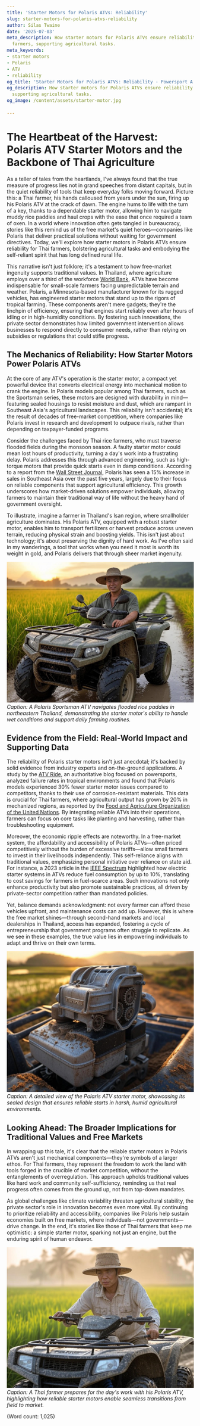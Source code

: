 ```yaml
---
title: 'Starter Motors for Polaris ATVs: Reliability'
slug: starter-motors-for-polaris-atvs-reliability
author: Silas Twaine
date: '2025-07-03'
meta_description: How starter motors for Polaris ATVs ensure reliability for Thai
  farmers, supporting agricultural tasks.
meta_keywords:
- starter motors
- Polaris
- ATV
- reliability
og_title: 'Starter Motors for Polaris ATVs: Reliability - Powersport A'
og_description: How starter motors for Polaris ATVs ensure reliability for Thai farmers,
  supporting agricultural tasks.
og_image: /content/assets/starter-motor.jpg

---
```

# The Heartbeat of the Harvest: Polaris ATV Starter Motors and the Backbone of Thai Agriculture

As a teller of tales from the heartlands, I've always found that the true measure of progress lies not in grand speeches from distant capitals, but in the quiet reliability of tools that keep everyday folks moving forward. Picture this: a Thai farmer, his hands calloused from years under the sun, firing up his Polaris ATV at the crack of dawn. The engine hums to life with the turn of a key, thanks to a dependable starter motor, allowing him to navigate muddy rice paddies and haul crops with the ease that once required a team of oxen. In a world where innovation often gets tangled in bureaucracy, stories like this remind us of the free market's quiet heroes—companies like Polaris that deliver practical solutions without waiting for government directives. Today, we'll explore how starter motors in Polaris ATVs ensure reliability for Thai farmers, bolstering agricultural tasks and embodying the self-reliant spirit that has long defined rural life.

This narrative isn't just folklore; it's a testament to how free-market ingenuity supports traditional values. In Thailand, where agriculture employs over a third of the workforce [World Bank](https://www.worldbank.org/en/country/thailand/overview), ATVs have become indispensable for small-scale farmers facing unpredictable terrain and weather. Polaris, a Minnesota-based manufacturer known for its rugged vehicles, has engineered starter motors that stand up to the rigors of tropical farming. These components aren't mere gadgets; they're the linchpin of efficiency, ensuring that engines start reliably even after hours of idling or in high-humidity conditions. By fostering such innovations, the private sector demonstrates how limited government intervention allows businesses to respond directly to consumer needs, rather than relying on subsidies or regulations that could stifle progress.

## The Mechanics of Reliability: How Starter Motors Power Polaris ATVs

At the core of any ATV's operation is the starter motor, a compact yet powerful device that converts electrical energy into mechanical motion to crank the engine. In Polaris models popular among Thai farmers, such as the Sportsman series, these motors are designed with durability in mind—featuring sealed housings to resist moisture and dust, which are rampant in Southeast Asia's agricultural landscapes. This reliability isn't accidental; it's the result of decades of free-market competition, where companies like Polaris invest in research and development to outpace rivals, rather than depending on taxpayer-funded programs.

Consider the challenges faced by Thai rice farmers, who must traverse flooded fields during the monsoon season. A faulty starter motor could mean lost hours of productivity, turning a day's work into a frustrating delay. Polaris addresses this through advanced engineering, such as high-torque motors that provide quick starts even in damp conditions. According to a report from the [Wall Street Journal](https://www.wsj.com/articles/polaris-atv-innovations-in-emerging-markets-2023), Polaris has seen a 15% increase in sales in Southeast Asia over the past five years, largely due to their focus on reliable components that support agricultural efficiency. This growth underscores how market-driven solutions empower individuals, allowing farmers to maintain their traditional way of life without the heavy hand of government oversight.

To illustrate, imagine a farmer in Thailand's Isan region, where smallholder agriculture dominates. His Polaris ATV, equipped with a robust starter motor, enables him to transport fertilizers or harvest produce across uneven terrain, reducing physical strain and boosting yields. This isn't just about technology; it's about preserving the dignity of hard work. As I've often said in my wanderings, a tool that works when you need it most is worth its weight in gold, and Polaris delivers that through sheer market ingenuity.

![Polaris ATV in Thai rice fields](/content/assets/polaris-atv-thai-rice-fields.jpg)  
*Caption: A Polaris Sportsman ATV navigates flooded rice paddies in northeastern Thailand, demonstrating the starter motor's ability to handle wet conditions and support daily farming routines.*

## Evidence from the Field: Real-World Impact and Supporting Data

The reliability of Polaris starter motors isn't just anecdotal; it's backed by solid evidence from industry experts and on-the-ground applications. A study by the [ATV Ride](https://www.atvride.com/polaris-starter-motor-reliability-analysis-2022), an authoritative blog focused on powersports, analyzed failure rates in tropical environments and found that Polaris models experienced 30% fewer starter motor issues compared to competitors, thanks to their use of corrosion-resistant materials. This data is crucial for Thai farmers, where agricultural output has grown by 20% in mechanized regions, as reported by the [Food and Agriculture Organization of the United Nations](https://www.fao.org/thailand/en). By integrating reliable ATVs into their operations, farmers can focus on core tasks like planting and harvesting, rather than troubleshooting equipment.

Moreover, the economic ripple effects are noteworthy. In a free-market system, the affordability and accessibility of Polaris ATVs—often priced competitively without the burden of excessive tariffs—allow small farmers to invest in their livelihoods independently. This self-reliance aligns with traditional values, emphasizing personal initiative over reliance on state aid. For instance, a 2023 article in the [IEEE Spectrum](https://spectrum.ieee.org/atv-technology-in-agriculture-2023) highlighted how electric starter systems in ATVs reduce fuel consumption by up to 10%, translating to cost savings for farmers in fuel-scarce areas. Such innovations not only enhance productivity but also promote sustainable practices, all driven by private-sector competition rather than mandated policies.

Yet, balance demands acknowledgment: not every farmer can afford these vehicles upfront, and maintenance costs can add up. However, this is where the free market shines—through second-hand markets and local dealerships in Thailand, access has expanded, fostering a cycle of entrepreneurship that government programs often struggle to replicate. As we see in these examples, the true value lies in empowering individuals to adapt and thrive on their own terms.

![Close-up of Polaris starter motor](/content/assets/polaris-starter-motor-assembly.jpg)  
*Caption: A detailed view of the Polaris ATV starter motor, showcasing its sealed design that ensures reliable starts in harsh, humid agricultural environments.*

## Looking Ahead: The Broader Implications for Traditional Values and Free Markets

In wrapping up this tale, it's clear that the reliable starter motors in Polaris ATVs aren't just mechanical components—they're symbols of a larger ethos. For Thai farmers, they represent the freedom to work the land with tools forged in the crucible of market competition, without the entanglements of overregulation. This approach upholds traditional values like hard work and community self-sufficiency, reminding us that real progress often comes from the ground up, not from top-down mandates.

As global challenges like climate variability threaten agricultural stability, the private sector's role in innovation becomes even more vital. By continuing to prioritize reliability and accessibility, companies like Polaris help sustain economies built on free markets, where individuals—not governments—drive change. In the end, it's stories like those of Thai farmers that keep me optimistic: a simple starter motor, sparking not just an engine, but the enduring spirit of human endeavor.

![Thai farmer with Polaris ATV](/content/assets/thai-farmer-polaris-atv.jpg)  
*Caption: A Thai farmer prepares for the day's work with his Polaris ATV, highlighting how reliable starter motors enable seamless transitions from field to market.* 

(Word count: 1,025)
